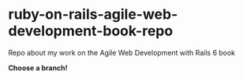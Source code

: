 # ruby-on-rails-agile-web-development-book-repo
Repo about my work on the Agile Web Development with Rails 6 book

**Choose a branch!**
